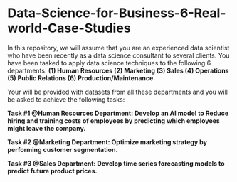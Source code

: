 # Data-Science-for-Business-6-Real-world-Case-Studies

In this repository, we will assume that you are an experienced data scientist who have been recently as a data science consultant to several clients. You have been tasked to apply data science techniques to the following 6 departments: 
**(1) Human Resources
(2) Marketing
(3) Sales
(4) Operations
(5) Public Relations
(6) Production/Maintenance.**

Your will be provided with datasets from all these departments and you will be asked to achieve the following tasks:


**Task #1 @Human Resources Department: 
Develop an AI model to Reduce hiring and training costs of employees by predicting which employees might leave the company.**

**Task #2 @Marketing Department: 
Optimize marketing strategy by performing customer segmentation.**

**Task #3 @Sales Department: 
Develop time series forecasting models to predict future product prices.**
